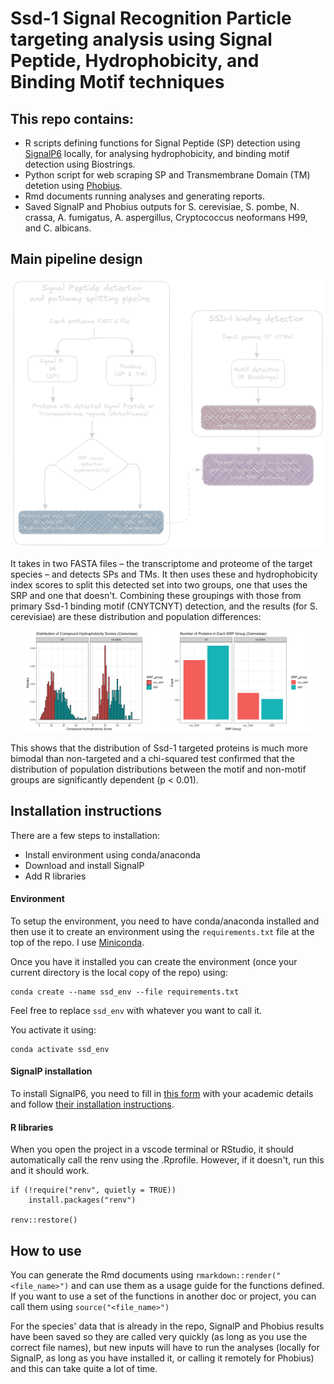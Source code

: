 # Ssd-1 Signal Recognition Particle targeting analysis using Signal Peptide, Hydrophobicity, and Binding Motif techniques

## This repo contains:
 - R scripts defining functions for Signal Peptide (SP) detection using [SignalP6](https://services.healthtech.dtu.dk/services/SignalP-6.0/) locally, for analysing hydrophobicity, and binding motif detection using Biostrings.
 - Python script for web scraping SP and Transmembrane Domain (TM) detetion using [Phobius](https://phobius.sbc.su.se).
 - Rmd documents running analyses and generating reports.
 - Saved SignalP and Phobius outputs for S. cerevisiae, S. pombe, N. crassa, A. fumigatus, A. aspergillus, Cryptococcus neoformans H99, and C. albicans.

## Main pipeline design

![Flow chart diagram of analysis pipelines](https://github.com/TristanSones-Dykes/SSD_SP_Motif/blob/master/exported%20image%20no%20background.png)

It takes in two FASTA files – the transcriptome and proteome of the target species – and detects SPs and TMs. It then uses these and hydrophobicity index scores to split this detected set into two groups, one that uses the SRP and one that doesn't.
Combining these groupings with those from primary Ssd-1 binding motif (CNYTCNYT) detection, and the results (for S. cerevisiae) are these distribution and population differences:

<div align="center">
<img src="https://github.com/TristanSones-Dykes/SSD_SP_Motif/blob/master/plots/plot%201.png" width=45%/> <img src="https://github.com/TristanSones-Dykes/SSD_SP_Motif/blob/master/plots/plot%202.png" width=45%/> 
</div>

This shows that the distribution of Ssd-1 targeted proteins is much more bimodal than non-targeted and a chi-squared test confirmed that the distribution of population distributions between the motif and non-motif groups are significantly dependent (p < 0.01).

## Installation instructions

There are a few steps to installation:
 - Install environment using conda/anaconda
 - Download and install SignalP
 - Add R libraries

#### Environment

To setup the environment, you need to have conda/anaconda installed and then use it to create an environment using the `requirements.txt` file at the top of the repo. I use [Miniconda](https://docs.conda.io/en/latest/miniconda.html).

Once you have it installed you can create the environment (once your current directory is the local copy of the repo) using:
```
conda create --name ssd_env --file requirements.txt
```
Feel free to replace `ssd_env` with whatever you want to call it.

You activate it using:
```
conda activate ssd_env
```

#### SignalP installation

To install SignalP6, you need to fill in [this form](https://services.healthtech.dtu.dk/cgi-bin/sw_request?software=signalp&version=6.0&packageversion=6.0h&platform=fast) with your academic details and follow [their installation instructions](https://github.com/fteufel/signalp-6.0/blob/main/installation_instructions.md).

#### R libraries
When you open the project in a vscode terminal or RStudio, it should automatically call the renv using the .Rprofile. However, if it doesn't, run this and it should work.
```
if (!require("renv", quietly = TRUE))
    install.packages("renv")

renv::restore()
```

## How to use
You can generate the Rmd documents using `rmarkdown::render("<file_name>")` and can use them as a usage guide for the functions defined. If you want to use a set of the functions in another doc or project, you can call them using `source("<file_name>")`

For the species' data that is already in the repo, SignalP and Phobius results have been saved so they are called very quickly (as long as you use the correct file names), but new inputs will have to run the analyses (locally for SignalP, as long as you have installed it, or calling it remotely for Phobius) and this can take quite a lot of time.
